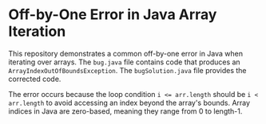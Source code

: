 # Off-by-One Error in Java Array Iteration

This repository demonstrates a common off-by-one error in Java when iterating over arrays. The `bug.java` file contains code that produces an `ArrayIndexOutOfBoundsException`.  The `bugSolution.java` file provides the corrected code.

The error occurs because the loop condition `i <= arr.length` should be `i < arr.length` to avoid accessing an index beyond the array's bounds.  Array indices in Java are zero-based, meaning they range from 0 to length-1.